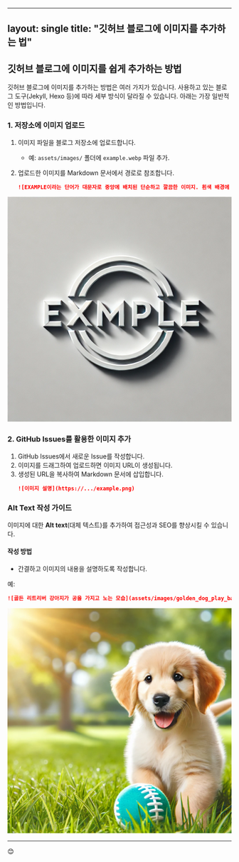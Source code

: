 <!-- 2025-01-06-깃허브 블로그에 이미지를 추가하는 법 -->
---
layout: single
title:  "깃허브 블로그에 이미지를 추가하는 법"
---

## 깃허브 블로그에 이미지를 쉽게 추가하는 방법

깃허브 블로그에 이미지를 추가하는 방법은 여러 가지가 있습니다. 사용하고 있는 블로그 도구(Jekyll, Hexo 등)에 따라 세부 방식이 달라질 수 있습니다. 아래는 가장 일반적인 방법입니다.

### 1. 저장소에 이미지 업로드

1. 이미지 파일을 블로그 저장소에 업로드합니다.
   - 예: `assets/images/` 폴더에 `example.webp` 파일 추가.

2. 업로드한 이미지를 Markdown 문서에서 경로로 참조합니다.
   ```markdown
   ![EXAMPLE이라는 단어가 대문자로 중앙에 배치된 단순하고 깔끔한 이미지. 흰색 배경에 현대적인 굵은 산세리프 글꼴로 작성되어 있습니다.](assets/images/example.webp)
   ```
   
![EXAMPLE이라는 단어가 대문자로 중앙에 배치된 단순하고 깔끔한 이미지. 흰색 배경에 현대적인 굵은 산세리프 글꼴로 작성되어 있습니다.](assets/images/example.webp)


### 2. GitHub Issues를 활용한 이미지 추가

1. GitHub Issues에서 새로운 Issue를 작성합니다.
2. 이미지를 드래그하여 업로드하면 이미지 URL이 생성됩니다.
3. 생성된 URL을 복사하여 Markdown 문서에 삽입합니다.
   ```markdown
   ![이미지 설명](https://.../example.png)
   ```

### Alt Text 작성 가이드

이미지에 대한 **Alt text**(대체 텍스트)를 추가하여 접근성과 SEO를 향상시킬 수 있습니다. 

#### 작성 방법
- 간결하고 이미지의 내용을 설명하도록 작성합니다.

예:
```markdown
![골든 리트리버 강아지가 공을 가지고 노는 모습](assets/images/golden_dog_play_ball.webp)
```
![골든 리트리버 강아지가 공을 가지고 노는 모습](assets/images/golden_dog_play_ball.webp)

---

😊
